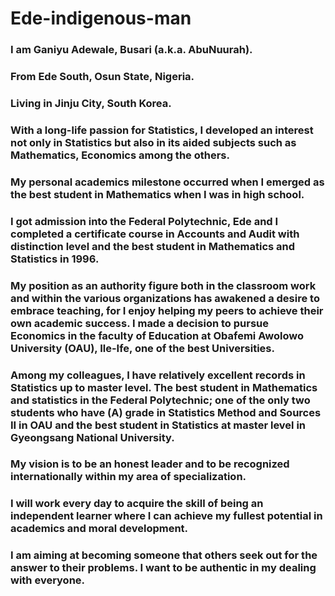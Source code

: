 # Ede-indigenous-man
### I am Ganiyu Adewale, Busari (a.k.a. AbuNuurah).

### From Ede South, Osun State, Nigeria.

### Living in Jinju City, South Korea.

### With a long-life passion for Statistics, I developed an interest not only in Statistics but also in its aided subjects such as Mathematics, Economics among the others. 

### My personal academics milestone occurred when I emerged as the best student in Mathematics when I was in high school. 

### I got admission into the Federal Polytechnic, Ede and I completed a certificate course in Accounts and Audit with distinction level and the best student in Mathematics and Statistics in 1996. 

### My position as an authority figure both in the classroom work and within the various organizations has awakened a desire to embrace teaching, for I enjoy helping my peers to achieve their own academic success. I made a decision to pursue Economics in the faculty of Education at Obafemi Awolowo University (OAU), Ile-Ife, one of the best Universities. 

### Among my colleagues, I have relatively excellent records in Statistics up to master level. The best student in Mathematics and statistics in the Federal Polytechnic; one of the only two students who have (A) grade in Statistics Method and Sources II in OAU and the best student in Statistics at master level in Gyeongsang National University. 

### My vision is to be an honest leader and to be recognized internationally within my area of specialization. 
### I will work every day to acquire the skill of being an independent learner where I can achieve my fullest potential in academics and moral development. 

### I am aiming at becoming someone that others seek out for the answer to their problems. I want to be authentic in my dealing with everyone.
